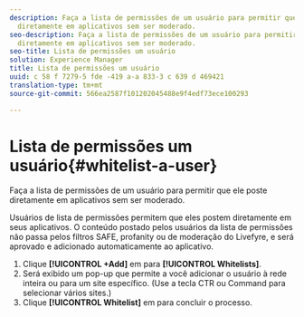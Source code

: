 ```yaml
---
description: Faça a lista de permissões de um usuário para permitir que ele poste
  diretamente em aplicativos sem ser moderado.
seo-description: Faça a lista de permissões de um usuário para permitir que ele poste
  diretamente em aplicativos sem ser moderado.
seo-title: Lista de permissões um usuário
solution: Experience Manager
title: Lista de permissões um usuário
uuid: c 58 f 7279-5 fde -419 a-a 833-3 c 639 d 469421
translation-type: tm+mt
source-git-commit: 566ea2587f101202045488e9f4edf73ece100293

---
```



# Lista de permissões um usuário{#whitelist-a-user}

Faça a lista de permissões de um usuário para permitir que ele poste diretamente em aplicativos sem ser moderado.

Usuários de lista de permissões permitem que eles postem diretamente em seus aplicativos. O conteúdo postado pelos usuários da lista de permissões não passa pelos filtros SAFE, profanity ou de moderação do Livefyre, e será aprovado e adicionado automaticamente ao aplicativo.

1. Clique **[!UICONTROL +Add]** em para **[!UICONTROL Whitelists]**.
1. Será exibido um pop-up que permite a você adicionar o usuário à rede inteira ou para um site específico. (Use a tecla CTR ou Command para selecionar vários sites.)
1. Clique **[!UICONTROL Whitelist]** em para concluir o processo.
